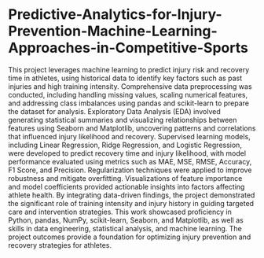 # Predictive-Analytics-for-Injury-Prevention-Machine-Learning-Approaches-in-Competitive-Sports
This project leverages machine learning to predict injury risk and recovery time in athletes, using historical data to identify key factors such as past injuries and high training intensity. Comprehensive data preprocessing was conducted, including handling missing values, scaling numerical features, and addressing class imbalances using pandas and scikit-learn to prepare the dataset for analysis. Exploratory Data Analysis (EDA) involved generating statistical summaries and visualizing relationships between features using Seaborn and Matplotlib, uncovering patterns and correlations that influenced injury likelihood and recovery. Supervised learning models, including Linear Regression, Ridge Regression, and Logistic Regression, were developed to predict recovery time and injury likelihood, with model performance evaluated using metrics such as MAE, MSE, RMSE, Accuracy, F1 Score, and Precision. Regularization techniques were applied to improve robustness and mitigate overfitting. Visualizations of feature importance and model coefficients provided actionable insights into factors affecting athlete health. By integrating data-driven findings, the project demonstrated the significant role of training intensity and injury history in guiding targeted care and intervention strategies. This work showcased proficiency in Python, pandas, NumPy, scikit-learn, Seaborn, and Matplotlib, as well as skills in data engineering, statistical analysis, and machine learning. The project outcomes provide a foundation for optimizing injury prevention and recovery strategies for athletes.







